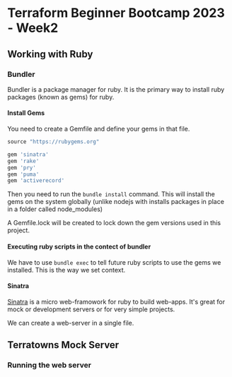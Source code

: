 # Terraform Beginner Bootcamp 2023 - Week2


## Working with Ruby

### Bundler

Bundler is a package manager for ruby. 
It is the primary way to install ruby packages (known as gems) for ruby.

#### Install Gems

You need to create a Gemfile and define your gems in that file.

```rb
source "https://rubygems.org"

gem 'sinatra'
gem 'rake'
gem 'pry'
gem 'puma'
gem 'activerecord'
```
Then you need to run the `bundle install` command. 
This will install the gems on the system globally (unlike nodejs with installs packages in place in a folder called node_modules)

A Gemfile.lock will be created to lock down the gem versions used in this project.

#### Executing ruby scripts in the contect of bundler

We have to use `bundle exec` to tell future ruby scripts to use the gems we installed. This is the way we set context. 

#### Sinatra

[Sinatra](https://sinatrarb.com/) is a micro web-framowork for ruby to build web-apps. 
It's great for mock or development servers or for very simple projects.

We can create a web-server in a single file.

## Terratowns Mock Server

### Running the web server
